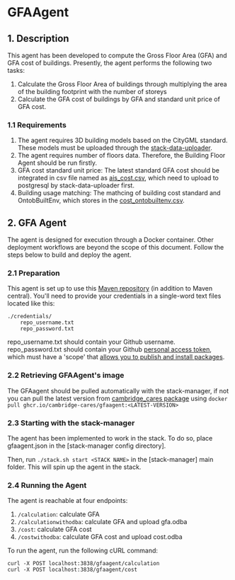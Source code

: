 # GFAAgent
## 1. Description
This agent has been developed to compute the Gross Floor Area (GFA) and GFA cost of buildings. Presently, the agent performs the following two tasks:
1) Calculate the Gross Floor Area of buildings through multiplying the area of the building footprint with the number of storeys
2) Calculate the GFA cost of buildings by GFA and standard unit price of GFA cost.

### 1.1 Requirements
1) The agent requires 3D building models based on the CityGML standard. These models must be uploaded through the [stack-data-uploader](https://github.com/cambridge-cares/TheWorldAvatar/tree/main/Deploy/stacks/dynamic/stack-data-uploader#citydb-data).
2) The agent requires number of floors data. Therefore, the Building Floor Agent should be run firstly.
3) GFA cost standard unit price: The latest standard GFA cost should be integrated in csv file named as [ais_cost.csv](https://github.com/cambridge-cares/TheWorldAvatar/blob/4a5b2b6eaf60be88f95e1561da24b043943fec83/Agents/GFAAgent/stack-data-uploader-input-config/ais_cost.csv), which need to upload to postgresql by stack-data-uploader first.
4) Building usage matching: The mathcing of building cost standard and OntobBuiltEnv, which stores in the [cost_ontobuiltenv.csv](https://github.com/cambridge-cares/TheWorldAvatar/blob/4a5b2b6eaf60be88f95e1561da24b043943fec83/Agents/GFAAgent/src/main/resources/cost_ontobuiltenv.csv).

## 2. GFA Agent
The agent is designed for execution through a Docker container. Other deployment workflows are beyond the scope of this document. Follow the steps below to build and deploy the agent.
### 2.1 Preparation
This agent is set up to use this [Maven repository](https://maven.pkg.github.com/cambridge-cares/TheWorldAvatar/) (in addition to Maven central).
You'll need to provide your credentials in a single-word text files located like this:
```
./credentials/
    repo_username.txt
    repo_password.txt
```

repo_username.txt should contain your Github username. repo_password.txt should contain your Github [personal access token](https://docs.github.com/en/github/authenticating-to-github/creating-a-personal-access-token),
which must have a 'scope' that [allows you to publish and install packages](https://docs.github.com/en/packages/working-with-a-github-packages-registry/working-with-the-apache-maven-registry#authenticating-to-github-packages).

### 2.2 Retrieving GFAAgent's image
The GFAagent should be pulled automatically with the stack-manager, if not you can pull the latest version from [cambridge_cares package](https://github.com/orgs/cambridge-cares/packages/container/package/gfaagent) using `docker pull ghcr.io/cambridge-cares/gfaagent:<LATEST-VERSION>`

### 2.3 Starting with the stack-manager
The agent has been implemented to work in the stack. To do so, place gfaagent.json in the [stack-manager config directory]. 

Then, run `./stack.sh start <STACK NAME>` in the [stack-manager] main folder. This will spin up the agent in the stack.

### 2.4 Running the Agent
The agent is reachable at four endpoints:
1) `/calculation`: calculate GFA
2) `/calculationwithodba`: calculate GFA and upload gfa.odba
3) `/cost`: calculate GFA cost
4) `/costwithodba`: calculate GFA cost and upload cost.odba


To run the agent, run the following cURL command:
```
curl -X POST localhost:3838/gfaagent/calculation
curl -X POST localhost:3838/gfaagent/cost
```

